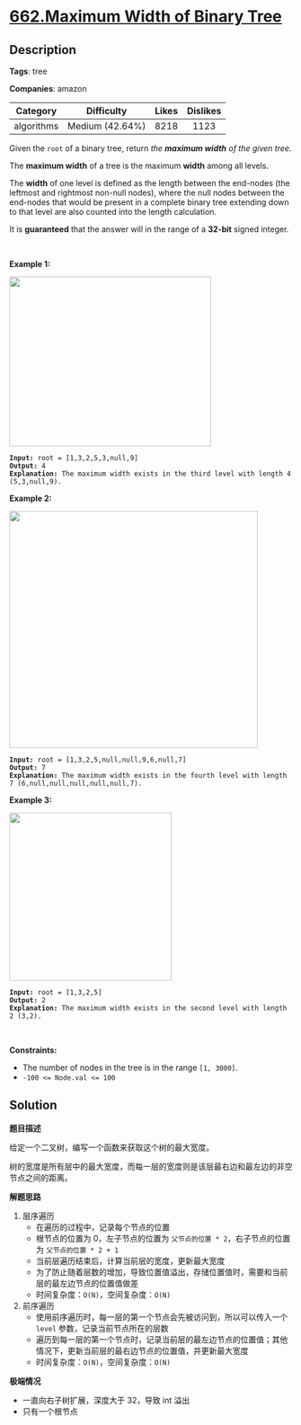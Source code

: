 # [662.Maximum Width of Binary Tree](https://leetcode.com/problems/maximum-width-of-binary-tree/description/)

## Description

**Tags**: tree

**Companies**: amazon

|  Category  |   Difficulty    | Likes | Dislikes |
| :--------: | :-------------: | :---: | :------: |
| algorithms | Medium (42.64%) | 8218  |   1123   |

<p>Given the <code>root</code> of a binary tree, return <em>the <strong>maximum width</strong> of the given tree</em>.</p>
<p>The <strong>maximum width</strong> of a tree is the maximum <strong>width</strong> among all levels.</p>
<p>The <strong>width</strong> of one level is defined as the length between the end-nodes (the leftmost and rightmost non-null nodes), where the null nodes between the end-nodes that would be present in a complete binary tree extending down to that level are also counted into the length calculation.</p>
<p>It is <strong>guaranteed</strong> that the answer will in the range of a <strong>32-bit</strong> signed integer.</p>
<p>&nbsp;</p>
<p><strong class="example">Example 1:</strong></p>
<img alt="" src="https://assets.leetcode.com/uploads/2021/05/03/width1-tree.jpg" style="width: 359px; height: 302px;" />
<pre><code><strong>Input:</strong> root = [1,3,2,5,3,null,9]
<strong>Output:</strong> 4
<strong>Explanation:</strong> The maximum width exists in the third level with length 4 (5,3,null,9).</code></pre>
<p><strong class="example">Example 2:</strong></p>
<img alt="" src="https://assets.leetcode.com/uploads/2022/03/14/maximum-width-of-binary-tree-v3.jpg" style="width: 442px; height: 422px;" />
<pre><code><strong>Input:</strong> root = [1,3,2,5,null,null,9,6,null,7]
<strong>Output:</strong> 7
<strong>Explanation:</strong> The maximum width exists in the fourth level with length 7 (6,null,null,null,null,null,7).</code></pre>
<p><strong class="example">Example 3:</strong></p>
<img alt="" src="https://assets.leetcode.com/uploads/2021/05/03/width3-tree.jpg" style="width: 289px; height: 299px;" />
<pre><code><strong>Input:</strong> root = [1,3,2,5]
<strong>Output:</strong> 2
<strong>Explanation:</strong> The maximum width exists in the second level with length 2 (3,2).</code></pre>
<p>&nbsp;</p>
<p><strong>Constraints:</strong></p>
<ul>
  <li>The number of nodes in the tree is in the range <code>[1, 3000]</code>.</li>
  <li><code>-100 &lt;= Node.val &lt;= 100</code></li>
</ul>

## Solution

**题目描述**

给定一个二叉树，编写一个函数来获取这个树的最大宽度。

树的宽度是所有层中的最大宽度，而每一层的宽度则是该层最右边和最左边的非空节点之间的距离。

**解题思路**

1. 层序遍历
   - 在遍历的过程中，记录每个节点的位置
   - 根节点的位置为 0，左子节点的位置为 `父节点的位置 * 2`，右子节点的位置为 `父节点的位置 * 2 + 1`
   - 当前层遍历结束后，计算当前层的宽度，更新最大宽度
   - 为了防止随着层数的增加，导致位置值溢出，存储位置值时，需要和当前层的最左边节点的位置值做差
   - 时间复杂度：`O(N)`，空间复杂度：`O(N)`
2. 前序遍历
   - 使用前序遍历时，每一层的第一个节点会先被访问到，所以可以传入一个 `level` 参数，记录当前节点所在的层数
   - 遍历到每一层的第一个节点时，记录当前层的最左边节点的位置值；其他情况下，更新当前层的最右边节点的位置值，并更新最大宽度
   - 时间复杂度：`O(N)`，空间复杂度：`O(N)`

**极端情况**

- 一直向右子树扩展，深度大于 32，导致 int 溢出
- 只有一个根节点
